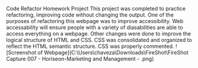 Code Refactor Homework Project
This project was completed to practice refactoring, improving code without changing the output. 
One of the purposes of refactoring this webpage was to improve accessibility. 
Web accessability will ensure people with a variety of diasabilities are able to access everything on a webpage.
Other changes were done to improve the logical structure of HTML and CSS. 
CSS was consolidated and organized to reflect the HTML semantic structure.
CSS was properly commented.
![Screenshot of Webpage](C:\Users\chaveza\Downloads\FireShot\FireShot Capture 007 - Horiseon-Marketing and Management - .png)

